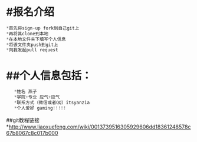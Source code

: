 #报名介绍
============
```js
*首先将sign-up fork到自己git上
*再将其clone到本地
*在本地文件夹下填写个人信息
*将该文件夹push到git上
*向我发起pull request
```
##个人信息包括：
=========
```js
   *姓名 燕子
   *学院+专业 应气+应气
   *联系方式（微信或者QQ）itsyanzia
   *个人爱好 gaming!!!!!
```
##git教程链接
*http://www.liaoxuefeng.com/wiki/0013739516305929606dd18361248578c67b8067c8c017b000
